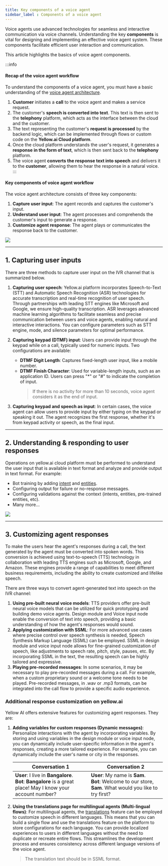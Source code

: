 ```yaml
---
title: Key components of a voice agent
sidebar_label : Components of a voice agent
---
```


Voice agents use advanced technologies for seamless and interactive communication via voice channels. Understanding the key **components** is vital for designing and implementing an effective voice agent system. These components facilitate efficient user interaction and communication.

This article highlights the basics of voice agent components. 


:::info
#### Recap of the voice agent workflow

To understand the components of a voice agent, you must have a basic understanding of the [voice agent architecture](https://docs.yellow.ai/docs/cookbooks/voice-as-channel/voicearchitecture#2-workflow-of-a-voice-bot). 

1. **Customer** initiates a **call** to the voice agent and makes a service request.
2. The customer's **speech is converted into text**. This text is then sent to the **telephony** platform, which acts as the interface between the cloud and the customer.
3. The text representing the customer's **request is processed** by the backend logic, which can be implemented through flows or custom code on the **Yellow.ai Cloud platform**.
4. Once the cloud platform understands the user's request, it generates a **response in the form of text**, which is then sent back to the **telephony** platform.
5. The voice agent **converts the response text into speech** and delivers it to the **customer**, allowing them to hear the response in a natural voice.
:::

#### Key components of voice agent workflow


The voice agent architecture consists of three key components:

1. **Capture user input**: The agent records and captures the customer's input.
2. **Understand user input**: The agent processes and comprehends the customer's input to generate a response.
3. **Customize agent response**: The agent plays or communicates the response back to the customer.


![](https://imgur.com/xaabcph.png)



----


## 1. Capturing user inputs

There are three methods to capture user input on the IVR channel that is summarized below.

1. **Capturing user speech**: Yellow.ai platform incorporates Speech-to-Text (STT) and Automatic Speech Recognition (ASR) technologies for accurate transcription and real-time recognition of user speech. Through partnerships with leading STT engines like Microsoft and Google, we ensure high-quality transcription. ASR leverages advanced machine learning algorithms to facilitate seamless and precise communication between users and voice agents, enabling natural and interactive interactions. You can configure parameters such as STT engine, mode, and silence parameters for optimal performance.

2. **Capturing keypad (DTMF) input**: Users can provide input through the keypad while on a call, typically used for numeric inputs. Two configurations are available:
    - **DTMF Digit Length**: Captures fixed-length user input, like a mobile number.
    - **DTMF Finish Character**: Used for variable-length inputs, such as an application ID. Users can press "*" or "#" to indicate the completion of input.
        > If there is no activity for more than 10 seconds, voice agent considers it as the end of input.

3. **Capturing keypad and speech as input**: In certain cases, the voice agent can allow users to provide input by either typing on the keypad or speaking it out. The agent recognizes the first response, whether it's from keypad activity or speech, as the final input.



--------


## 2. Understanding & responding to user responses

Operations on yellow.ai cloud platform must be performed to understand the user input that is available in text format and analyze and provide output in text format. For example: 

- Bot training by adding [intent](https://docs.yellow.ai/docs/platform_concepts/studio/train/intents) and [entities](https://docs.yellow.ai/docs/platform_concepts/studio/train/entities).
- Configuring output for failure or no-response messages. 
- Configuring validations against the context (intents, entities, pre-trained entities, etc). 
- Many more...


![](https://imgur.com/BAPAyXH.png)


------

## 3. Customizing agent responses 

To make the users hear the agent's responses during a call, the text generated by the agent must be converted into spoken words. This conversion is achieved using text-to-speech (TTS) technology in collaboration with leading TTS engines such as Microsoft, Google, and Amazon. These engines provide a range of capabilities to meet different business requirements, including the ability to create customized and lifelike speech.

There are three ways to convert agent-generated text into speech on the IVR channel:

1. **Using pre-built neural voice models**: TTS providers offer pre-built neural voice models that can be utilized for quick prototyping and building demo voice agents. Design module and Voice input node enable the conversion of text into speech, providing a basic understanding of how the agent's responses would sound.
2. **Applying customization with SSML**: For more advanced use cases where precise control over speech synthesis is needed, Speech Synthesis Markup Language (SSML) can be employed. SSML in design module and voice input node allows for fine-grained customization of speech, like adjustments to speech rate, pitch, style, pauses, etc. By incorporating SSML in the text, the resulting speech can be highly tailored and expressive.
3. **Playing pre-recorded messages**: In some scenarios, it may be necessary to play pre-recorded messages during a call. For example, when a custom proprietary sound or a welcome tone needs to be played. Pre-recorded messages,  in .wav or .mp3 formats, can be integrated into the call flow to provide a specific audio experience.


### Additional response customization on yellow.ai

Yellow AI offers extensive features for customizing agent responses. They are:

1. **Adding variables for custom responses (Dynamic messages)**: Personalize interactions with the agent by incorporating variables. By storing and using variables in the design module or voice input node, you can dynamically include user-specific information in the agent's responses, creating a more tailored experience. For example, you can dynamically include the user's name or city in the responses.

    | Conversation 1 | Conversation 2 |
    | -------- | -------- |
    | **User**: I live in **Bangalore**. <br/> **Bot**: **Bangalore** is a great place! May I know your account number? | **User**: My name is **Sam**. <br/> **Bot**: Welcome to our store, **Sam**. What would you like to try first?      |


2. **Using the translations page for multilingual agents (Multi-lingual flows)**: For multilingual agents, the [translations](https://docs.yellow.ai/docs/platform_concepts/studio/build/localization) feature can be employed to customize speech in different languages. This means that you can build a single flow and use the translations feature on the platform to store configurations for each language. You can provide localized experiences to users in different languages without the need to duplicate or recreate entire flows. This streamlines the development process and ensures consistency across different language versions of the voice agent.
    > The translation text should be in SSML format. 


